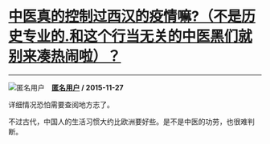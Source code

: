 # [中医真的控制过西汉的疫情嘛?（不是历史专业的.和这个行当无关的中医黑们就别来凑热闹啦）？](https://www.zhihu.com/answer/74224691)

-----------------------------------------------------------------------------------------

![匿名用户](https://pic4.zhimg.com/aadd7b895.jpg?source=1940ef5c "匿名用户")&emsp;**[匿名用户](https://www.zhihu.com/people/) / 2015-11-27**

详细情况恐怕需要查阅地方志了。

不过古代，中国人的生活习惯大约比欧洲要好些。是不是中医的功劳，也很难判断。